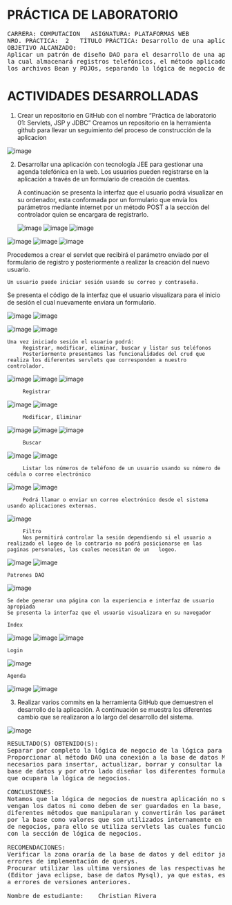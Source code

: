 
 <h1>	PRÁCTICA DE LABORATORIO </h1>

<pre>CARRERA: COMPUTACION	ASIGNATURA: PLATAFORMAS WEB
NRO. PRÁCTICA:	2	TÍTULO PRÁCTICA: Desarrollo de una aplicación JEE basado en Servlets, JSP y JDBC para el intercambio de datos en un modelo de tres capas aplicando los patrones diseño de software MVC y DAO
OBJETIVO ALCANZADO:
Aplicar un patrón de diseño DAO para el desarrollo de una aplicación denominada agenda virtual 
la cual almacenará registros telefónicos, el método aplicado permitirá una mejor organización de 
los archivos Bean y POJOs, separando la lógica de negocio de la lógica para acceder a los datos.
</pre>

<h1> ACTIVIDADES DESARROLLADAS </h1>

1.	Crear un repositorio en GitHub con el nombre “Práctica de laboratorio 01: Servlets, JSP y JDBC”
Creamos un repositorio en la herramienta github para llevar un seguimiento del proceso de construcción de la aplicacion

![image](https://user-images.githubusercontent.com/52549697/81634179-0c7ba100-93d4-11ea-824a-3067233c4c0c.png)


2.	Desarrollar una aplicación con tecnología JEE para gestionar una agenda telefónica en la web.
    Los usuarios pueden registrarse en la aplicación a través de un formulario de creación de cuentas.
    
    A continuación se presenta la interfaz que el usuario podrá visualizar en su ordenador, esta conformada por un formulario que envía los parámetros mediante internet por un método POST a la sección del controlador quien se encargara de registrarlo.
    
    ![image](https://user-images.githubusercontent.com/52549697/81626532-9a01c580-93c1-11ea-8453-7e32b0bb3687.png)
![image](https://user-images.githubusercontent.com/52549697/81626712-18f6fe00-93c2-11ea-96c3-4c32983cbc11.png)
![image](https://user-images.githubusercontent.com/52549697/81626734-2b713780-93c2-11ea-8c8c-97f1c68d91d0.png)

  
  
  ![image](https://user-images.githubusercontent.com/52549697/81626886-82770c80-93c2-11ea-837b-44ab190eef77.png)
![image](https://user-images.githubusercontent.com/52549697/81626959-a9cdd980-93c2-11ea-9318-5cdd790fa131.png)
![image](https://user-images.githubusercontent.com/52549697/81626994-beaa6d00-93c2-11ea-9409-1754db277eb3.png)

Procedemos a crear el servlet que recibirá el parámetro enviado por el formulario de registro y posteriormente a realizar la creación del nuevo usuario.

    Un usuario puede iniciar sesión usando su correo y contraseña.
    
Se presenta el código de la interfaz que el usuario visualizara para el inicio de sesión el cual nuevamente enviara un formulario.

![image](https://user-images.githubusercontent.com/52549697/81627119-18ab3280-93c3-11ea-8ee1-36ea9a389a7f.png)
![image](https://user-images.githubusercontent.com/52549697/81627219-514b0c00-93c3-11ea-8858-d998ee9981a3.png)



![image](https://user-images.githubusercontent.com/52549697/81627573-1d241b00-93c4-11ea-9afa-885be88df0ea.png)
![image](https://user-images.githubusercontent.com/52549697/81627644-3fb63400-93c4-11ea-86c5-57ccf9a4841e.png)


    
    Una vez iniciado sesión el usuario podrá: 
         Registrar, modificar, eliminar, buscar y listar sus teléfonos
         Posteriormente presentamos las funcionalidades del crud que realiza los diferentes servlets que corresponden a nuestro controlador.
         
 ![image](https://user-images.githubusercontent.com/52549697/81628678-ed2a4700-93c6-11ea-8dcc-8c22ced15732.png)
 ![image](https://user-images.githubusercontent.com/52549697/81630568-9d9a4a00-93cb-11ea-9871-fc3c99325a16.png)
 ![image](https://user-images.githubusercontent.com/52549697/81632188-4ac29180-93cf-11ea-9474-e2ac70b74eb3.png)
 
         Registrar

![image](https://user-images.githubusercontent.com/52549697/81632405-c3295280-93cf-11ea-8d29-8495092f6846.png)
![image](https://user-images.githubusercontent.com/52549697/81632436-e5bb6b80-93cf-11ea-8f78-178aed43bdba.png)
         
         Modificar, Eliminar
![image](https://user-images.githubusercontent.com/52549697/81632829-d2f56680-93d0-11ea-832f-01eb65a77a80.png)
![image](https://user-images.githubusercontent.com/52549697/81632868-ea345400-93d0-11ea-85a9-77ad18128812.png)
![image](https://user-images.githubusercontent.com/52549697/81632905-ff10e780-93d0-11ea-9ce7-feabf282968d.png)
         
         Buscar
 
 ![image](https://user-images.githubusercontent.com/52549697/81633023-4f884500-93d1-11ea-910d-558f44ad82cb.png)
![image](https://user-images.githubusercontent.com/52549697/81633057-6333ab80-93d1-11ea-89cc-94361342a83f.png)

         
         
         Listar los números de teléfono de un usuario usando su número de cédula o correo electrónico
![image](https://user-images.githubusercontent.com/52549697/81628015-21046d00-93c5-11ea-80aa-92dbc44fca31.png)
![image](https://user-images.githubusercontent.com/52549697/81628043-36799700-93c5-11ea-9087-378eae01847e.png)
    

         
         
         
         
         Podrá llamar o enviar un correo electrónico desde el sistema usando aplicaciones externas.
![image](https://user-images.githubusercontent.com/52549697/81633234-e228e400-93d1-11ea-81a8-1b040482a7cf.png)
         
         
         Filtro
         Nos permitirá controlar la sesión dependiendo si el usuario a realizado el logeo de lo contrario no podrá posicionarse en las paginas personales, las cuales necesitan de un   logeo.
         
![image](https://user-images.githubusercontent.com/52549697/81633126-9f670c00-93d1-11ea-8272-426076e57776.png)
![image](https://user-images.githubusercontent.com/52549697/81633166-b574cc80-93d1-11ea-9ff6-11282a49d8af.png)
         
         
         
    Patrones DAO
 
 ![image](https://user-images.githubusercontent.com/52549697/81633304-0d133800-93d2-11ea-996f-bac32f4f5ff9.png)

    
    
    
    
    
    
    Se debe generar una página con la experiencia e interfaz de usuario apropiada
    Se presenta la interfaz que el usuario visualizara en su navegador
    
    Index
    
 ![image](https://user-images.githubusercontent.com/52549697/81633608-c07c2c80-93d2-11ea-8dc6-9a5655fb1699.png)
![image](https://user-images.githubusercontent.com/52549697/81633723-020cd780-93d3-11ea-9b09-681e8c2a1819.png)
 ![image](https://user-images.githubusercontent.com/52549697/81633780-27014a80-93d3-11ea-8a0c-2501e8b3edf8.png) 
    
    Login

![image](https://user-images.githubusercontent.com/52549697/81633824-426c5580-93d3-11ea-96b0-fca51f8a6e34.png)



    Agenda
![image](https://user-images.githubusercontent.com/52549697/81633903-63cd4180-93d3-11ea-8b25-0231bb8bc538.png)
![image](https://user-images.githubusercontent.com/52549697/81633948-7ba4c580-93d3-11ea-89e0-ebf17407874c.png)
    
    
3.	Realizar varios commits en la herramienta GitHub que demuestren el desarrollo de la aplicación.
A continuación se muestra los diferentes cambio que se realizaron a lo largo del desarrollo del sistema.

![image](https://user-images.githubusercontent.com/52549697/81634118-e7872e00-93d3-11ea-88d6-63d6eb0de44b.png)



<pre>
RESULTADO(S) OBTENIDO(S):
Separar por completo la lógica de negocio de la lógica para acceder a los datos.
Proporcionar al método DAO una conexión a la base de datos MySQL y lo métodos 
necesarios para insertar, actualizar, borrar y consultar la información de la 
base de datos y por otro lado diseñar los diferentes formularios e interfaces 
que ocupara la lógica de negocios.

CONCLUSIONES:
Notamos que la lógica de negocios de nuestra aplicación no se preocupa de donde 
vengan los datos ni como deben de ser guardados en la base, ya que se utilizan 
diferentes métodos que manipularan y convertirán los parámetros a valores aceptados 
por la base como valores que son utilizados internamente en la sección de lógica 
de negocios, para ello se utiliza servlets las cuales funcionan entre intermediarios 
con la sección de lógica de negocios. 

RECOMENDACIONES:
Verificar la zona oraría de la base de datos y del editor java para evitar posibles 
errores de implementación de querys.
Procurar utilizar las ultima versiones de las respectivas herramientas a utilizar 
(Editor java eclipse, base de datos Mysql), ya que estas, están corregidas y optimizadas 
a errores de versiones anteriores.

Nombre de estudiante: ___Christian Rivera__________________________
</pre>



